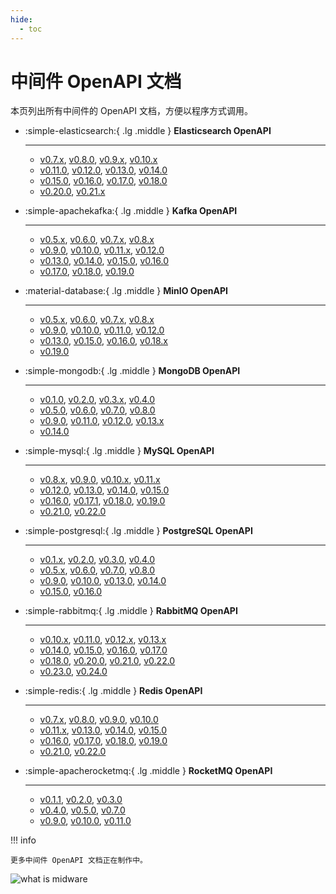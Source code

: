 ```yaml
---
hide:
  - toc
---
```


# 中间件 OpenAPI 文档

本页列出所有中间件的 OpenAPI 文档，方便以程序方式调用。

<div class="grid cards" markdown>

-   :simple-elasticsearch:{ .lg .middle } __Elasticsearch OpenAPI__

    ---

    - [v0.7.x](mcamel/elasticsearch/elasticsearch-v0.7.0.md), [v0.8.0](mcamel/elasticsearch/elasticsearch-v0.8.0.md), [v0.9.x](mcamel/elasticsearch/elasticsearch-v0.9.0.md), [v0.10.x](mcamel/elasticsearch/elasticsearch-v0.10.0.md)
    - [v0.11.0](mcamel/elasticsearch/elasticsearch-v0.11.0.md), [v0.12.0](mcamel/elasticsearch/elasticsearch-v0.12.0.md), [v0.13.0](mcamel/elasticsearch/elasticsearch-v0.13.0.md), [v0.14.0](mcamel/elasticsearch/elasticsearch-v0.14.0.md)
    - [v0.15.0](mcamel/elasticsearch/elasticsearch-v0.15.0.md), [v0.16.0](mcamel/elasticsearch/elasticsearch-v0.16.0.md), [v0.17.0](mcamel/elasticsearch/elasticsearch-v0.17.0.md), [v0.18.0](mcamel/elasticsearch/elasticsearch-v0.18.0.md)
    - [v0.20.0](mcamel/elasticsearch/elasticsearch-v0.20.0.md), [v0.21.x](mcamel/elasticsearch/elasticsearch-v0.21.0.md)

-   :simple-apachekafka:{ .lg .middle } __Kafka OpenAPI__

    ---

    - [v0.5.x](mcamel/kafka/kafka-v0.5.0.md), [v0.6.0](mcamel/kafka/kafka-v0.6.0.md), [v0.7.x](mcamel/kafka/kafka-v0.7.0.md), [v0.8.x](mcamel/kafka/kafka-v0.8.0.md)
    - [v0.9.0](mcamel/kafka/kafka-v0.9.0.md), [v0.10.0](mcamel/kafka/kafka-v0.10.0.md), [v0.11.x](mcamel/kafka/kafka-v0.11.0.md), [v0.12.0](mcamel/kafka/kafka-v0.12.0.md)
    - [v0.13.0](mcamel/kafka/kafka-v0.13.0.md), [v0.14.0](mcamel/kafka/kafka-v0.14.0.md), [v0.15.0](mcamel/kafka/kafka-v0.15.0.md), [v0.16.0](mcamel/kafka/kafka-v0.16.0.md)
    - [v0.17.0](mcamel/kafka/kafka-v0.17.0.md), [v0.18.0](mcamel/kafka/kafka-v0.18.0.md), [v0.19.0](mcamel/kafka/kafka-v0.19.0.md)

-   :material-database:{ .lg .middle } __MinIO OpenAPI__

    ---

    - [v0.5.x](mcamel/minio/minio-v0.5.0.md), [v0.6.0](mcamel/minio/minio-v0.6.0.md), [v0.7.x](mcamel/minio/minio-v0.7.0.md), [v0.8.x](mcamel/minio/minio-v0.8.0.md)
    - [v0.9.0](mcamel/minio/minio-v0.9.0.md), [v0.10.0](mcamel/minio/minio-v0.10.0.md), [v0.11.0](mcamel/minio/minio-v0.11.0.md), [v0.12.0](mcamel/minio/minio-v0.12.0.md)
    - [v0.13.0](mcamel/minio/minio-v0.13.0.md), [v0.15.0](mcamel/minio/minio-v0.15.0.md), [v0.16.0](mcamel/minio/minio-v0.16.0.md), [v0.18.x](mcamel/minio/minio-v0.18.0.md)
    - [v0.19.0](mcamel/minio/minio-v0.19.0.md)

-   :simple-mongodb:{ .lg .middle } __MongoDB OpenAPI__

    ---

    - [v0.1.0](mcamel/mongodb/mongodb-v0.1.0.md), [v0.2.0](mcamel/mongodb/mongodb-v0.2.0.md), [v0.3.x](mcamel/mongodb/mongodb-v0.3.0.md), [v0.4.0](mcamel/mongodb/mongodb-v0.4.0.md)
    - [v0.5.0](mcamel/mongodb/mongodb-v0.5.0.md), [v0.6.0](mcamel/mongodb/mongodb-v0.6.0.md), [v0.7.0](mcamel/mongodb/mongodb-v0.7.0.md), [v0.8.0](mcamel/mongodb/mongodb-v0.8.0.md)
    - [v0.9.0](mcamel/mongodb/mongodb-v0.9.0.md), [v0.11.0](mcamel/mongodb/mongodb-v0.11.0.md), [v0.12.0](mcamel/mongodb/mongodb-v0.12.0.md), [v0.13.x](mcamel/mongodb/mongodb-v0.13.0.md)
    - [v0.14.0](mcamel/mongodb/mongodb-v0.14.0.md)

-   :simple-mysql:{ .lg .middle } __MySQL OpenAPI__

    ---

    - [v0.8.x](mcamel/mysql/mysql-v0.8.0.md), [v0.9.0](mcamel/mysql/mysql-v0.9.0.md), [v0.10.x](mcamel/mysql/mysql-v0.10.0.md), [v0.11.x](mcamel/mysql/mysql-v0.11.0.md)
    - [v0.12.0](mcamel/mysql/mysql-v0.12.0.md), [v0.13.0](mcamel/mysql/mysql-v0.13.0.md), [v0.14.0](mcamel/mysql/mysql-v0.14.0.md), [v0.15.0](mcamel/mysql/mysql-v0.15.0.md)
    - [v0.16.0](mcamel/mysql/mysql-v0.16.0.md), [v0.17.1](mcamel/mysql/mysql-v0.17.1.md), [v0.18.0](mcamel/mysql/mysql-v0.18.0.md), [v0.19.0](mcamel/mysql/mysql-v0.19.0.md)
    - [v0.21.0](mcamel/mysql/mysql-v0.21.0.md), [v0.22.0](mcamel/mysql/mysql-v0.22.0.md)

-   :simple-postgresql:{ .lg .middle } __PostgreSQL OpenAPI__

    ---

    - [v0.1.x](mcamel/postgresql/postgresql-v0.1.0.md), [v0.2.0](mcamel/postgresql/postgresql-v0.2.0.md), [v0.3.0](mcamel/postgresql/postgresql-v0.3.0.md), [v0.4.0](mcamel/postgresql/postgresql-v0.4.0.md)
    - [v0.5.x](mcamel/postgresql/postgresql-v0.5.0.md), [v0.6.0](mcamel/postgresql/postgresql-v0.6.0.md), [v0.7.0](mcamel/postgresql/postgresql-v0.7.0.md), [v0.8.0](mcamel/postgresql/postgresql-v0.8.0.md)
    - [v0.9.0](mcamel/postgresql/postgresql-v0.9.0.md), [v0.10.0](mcamel/postgresql/postgresql-v0.10.0.md), [v0.13.0](mcamel/postgresql/postgresql-v0.13.0.md), [v0.14.0](mcamel/postgresql/postgresql-v0.14.0.md)
    - [v0.15.0](mcamel/postgresql/postgresql-v0.15.0.md), [v0.16.0](mcamel/postgresql/postgresql-v0.16.0.md)

-   :simple-rabbitmq:{ .lg .middle } __RabbitMQ OpenAPI__

    ---

    - [v0.10.x](mcamel/rabbitmq/rabbitmq-v0.10.0.md), [v0.11.0](mcamel/rabbitmq/rabbitmq-v0.11.0.md), [v0.12.x](mcamel/rabbitmq/rabbitmq-v0.12.0.md), [v0.13.x](mcamel/rabbitmq/rabbitmq-v0.13.0.md)
    - [v0.14.0](mcamel/rabbitmq/rabbitmq-v0.14.0.md), [v0.15.0](mcamel/rabbitmq/rabbitmq-v0.15.0.md), [v0.16.0](mcamel/rabbitmq/rabbitmq-v0.16.0.md), [v0.17.0](mcamel/rabbitmq/rabbitmq-v0.17.0.md)
    - [v0.18.0](mcamel/rabbitmq/rabbitmq-v0.18.0.md), [v0.20.0](mcamel/rabbitmq/rabbitmq-v0.20.0.md), [v0.21.0](mcamel/rabbitmq/rabbitmq-v0.21.0.md), [v0.22.0](mcamel/rabbitmq/rabbitmq-v0.22.0.md)
    - [v0.23.0](mcamel/rabbitmq/rabbitmq-v0.23.0.md), [v0.24.0](mcamel/rabbitmq/rabbitmq-v0.24.0.md)

-   :simple-redis:{ .lg .middle } __Redis OpenAPI__

    ---

    - [v0.7.x](mcamel/redis/redis-v0.7.0.md), [v0.8.0](mcamel/redis/redis-v0.8.0.md), [v0.9.0](mcamel/redis/redis-v0.9.0.md), [v0.10.0](mcamel/redis/redis-v0.10.0.md)
    - [v0.11.x](mcamel/redis/redis-v0.11.0.md), [v0.13.0](mcamel/redis/redis-v0.13.0.md), [v0.14.0](mcamel/redis/redis-v0.14.0.md), [v0.15.0](mcamel/redis/redis-v0.15.0.md)
    - [v0.16.0](mcamel/redis/redis-v0.16.0.md), [v0.17.0](mcamel/redis/redis-v0.17.0.md), [v0.18.0](mcamel/redis/redis-v0.18.0.md), [v0.19.0](mcamel/redis/redis-v0.19.0.md)
    - [v0.21.0](mcamel/redis/redis-v0.21.0.md), [v0.22.0](mcamel/redis/redis-v0.22.0.md)

-   :simple-apacherocketmq:{ .lg .middle } __RocketMQ OpenAPI__

    ---

    - [v0.1.1](mcamel/rocketmq/rocketmq-v0.1.1.md), [v0.2.0](mcamel/rocketmq/rocketmq-v0.2.0.md), [v0.3.0](mcamel/rocketmq/rocketmq-v0.3.0.md)
    - [v0.4.0](mcamel/rocketmq/rocketmq-v0.4.0.md), [v0.5.0](mcamel/rocketmq/rocketmq-v0.5.0.md), [v0.7.0](mcamel/rocketmq/rocketmq-v0.7.0.md)
    - [v0.9.0](mcamel/rocketmq/rocketmq-v0.9.0.md), [v0.10.0](mcamel/rocketmq/rocketmq-v0.10.0.md), [v0.11.0](mcamel/rocketmq/rocketmq-v0.11.0.md)

</div>

!!! info

    更多中间件 OpenAPI 文档正在制作中。

![what is midware](https://docs.daocloud.io/daocloud-docs-images/docs/openapi/images/middleware02.jpeg)
